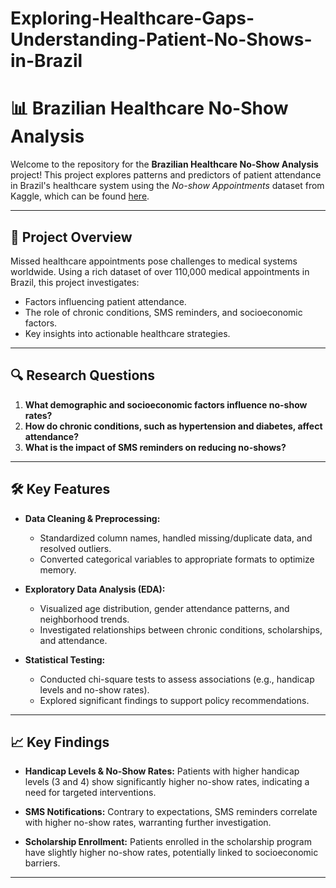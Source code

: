 # Exploring-Healthcare-Gaps-Understanding-Patient-No-Shows-in-Brazil

# 📊 Brazilian Healthcare No-Show Analysis

Welcome to the repository for the **Brazilian Healthcare No-Show Analysis** project! This project explores patterns and predictors of patient attendance in Brazil's healthcare system using the *No-show Appointments* dataset from Kaggle, which can be found [here](https://www.kaggle.com/datasets/joniarroba/noshowappointments).

---

## 🚀 Project Overview

Missed healthcare appointments pose challenges to medical systems worldwide. Using a rich dataset of over 110,000 medical appointments in Brazil, this project investigates:

- Factors influencing patient attendance.
- The role of chronic conditions, SMS reminders, and socioeconomic factors.
- Key insights into actionable healthcare strategies.

---

## 🔍 Research Questions

1. **What demographic and socioeconomic factors influence no-show rates?**
2. **How do chronic conditions, such as hypertension and diabetes, affect attendance?**
3. **What is the impact of SMS reminders on reducing no-shows?**

---

## 🛠️ Key Features

- **Data Cleaning & Preprocessing:**
  - Standardized column names, handled missing/duplicate data, and resolved outliers.
  - Converted categorical variables to appropriate formats to optimize memory.

- **Exploratory Data Analysis (EDA):**
  - Visualized age distribution, gender attendance patterns, and neighborhood trends.
  - Investigated relationships between chronic conditions, scholarships, and attendance.

- **Statistical Testing:**
  - Conducted chi-square tests to assess associations (e.g., handicap levels and no-show rates).
  - Explored significant findings to support policy recommendations.

---

## 📈 Key Findings

- **Handicap Levels & No-Show Rates:**
  Patients with higher handicap levels (3 and 4) show significantly higher no-show rates, indicating a need for targeted interventions.

- **SMS Notifications:**
  Contrary to expectations, SMS reminders correlate with higher no-show rates, warranting further investigation.

- **Scholarship Enrollment:**
  Patients enrolled in the scholarship program have slightly higher no-show rates, potentially linked to socioeconomic barriers.

---
